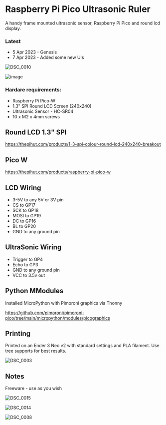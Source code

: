 # Raspberry Pi Pico Ultrasonic Ruler

A handy frame mounted ultrasonic sensor, Raspberry Pi Pico and round lcd display.

### Latest
* 5 Apr 2023 - Genesis
* 7 Apr 2023 - Added some new UIs

![DSC_0010](https://user-images.githubusercontent.com/46349796/230227414-c6a0360c-aed3-4155-b580-42e38f055e3f.jpg)

![image](https://user-images.githubusercontent.com/46349796/230668102-a339d188-ad28-4a92-b607-a89fb21a06e7.png)

### Hardare requirements:
* Raspberry Pi Pico-W
* 1.3" SPI Round LCD Screen (240x240)
* Ultrasonic Sensor - HC-SR04
* 10 x M2 x 4mm screws

## Round LCD 1.3" SPI
https://thepihut.com/products/1-3-spi-colour-round-lcd-240x240-breakout

## Pico W
https://thepihut.com/products/raspberry-pi-pico-w

## LCD Wiring
* 3-5V to any 5V or 3V pin
* CS to GP17
* SCK to GP18
* MOSI to GP19
* DC to GP16
* BL to GP20
* GND to any ground pin

## UltraSonic Wiring
* Trigger to GP4
* Echo to GP3
* GND to any ground pin
* VCC to 3.5v out

## Python MModules
Installed MicroPython with Pimoroni graphics via Thonny

https://github.com/pimoroni/pimoroni-pico/tree/main/micropython/modules/picographics

## Printing
Printed on an Ender 3 Neo v2 with standard settings and PLA filament. Use tree supports for best results.

![DSC_0003](https://user-images.githubusercontent.com/46349796/230227491-cdbf7e5d-f015-4490-9702-64d2b17019f9.jpg)

## Notes
Freeware - use as you wish

![DSC_0015](https://user-images.githubusercontent.com/46349796/230227536-174cef8a-d2d4-40ff-ad70-dcc9fe19cee6.jpg)

![DSC_0014](https://user-images.githubusercontent.com/46349796/230227590-d88362d7-110b-4443-a7b6-a9643c61b75e.jpg)

![DSC_0008](https://user-images.githubusercontent.com/46349796/230227667-52dd46e7-46db-444f-81cf-6528bfe81079.jpg)



